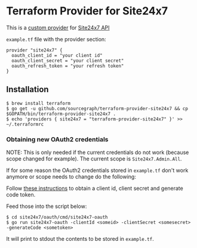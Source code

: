 # Terraform Provider for Site24x7

This is a [custom provider]( https://www.terraform.io/docs/extend/writing-custom-providers.html) 
for [Site24x7 API](https://www.site24x7.com/help/api/) 

`example.tf` file with the provider section:

```
provider "site24x7" {
  oauth_client_id = "your client id"
  oauth_client_secret = "your client secret"
  oauth_refresh_token = "your refresh token"
}
```

## Installation

```code
$ brew install terraform
$ go get -u github.com/sourcegraph/terraform-provider-site24x7 && cp $GOPATH/bin/terraform-provider-site24x7 .
$ echo 'providers { site24x7 = "terraform-provider-site24x7" }' >> ~/.terraformrc
```

### Obtaining new OAuth2 credentials

NOTE: This is only needed if the current credentials do not work (because scope changed for example).
 The current scope is `Site24x7.Admin.All`. 

If for some reason the OAuth2 credentials stored in `example.tf` don't work anymore or scope needs to change
do the following:

Follow [these instructions](https://www.site24x7.com/help/api/index.html#authentication) to obtain a client id,
 client secret and generate code token. 
 
Feed those into the script below:

```code
$ cd site24x7/oauth/cmd/site24x7-oauth
$ go run site24x7-oauth -clientId <someid> -clientSecret <somesecret> -generateCode <sometoken>
```

It will print to stdout the contents to be stored in `example.tf`.
